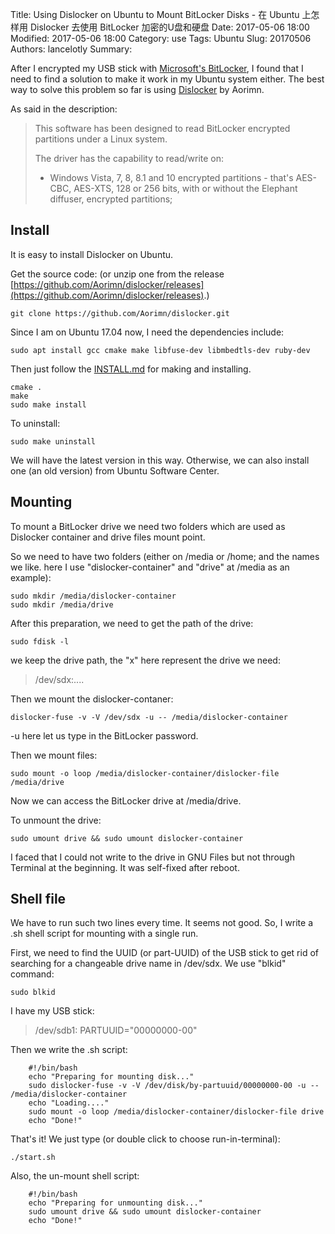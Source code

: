 Title: Using Dislocker on Ubuntu to Mount BitLocker Disks - 在 Ubuntu 上怎样用 Dislocker 去使用 BitLocker 加密的U盘和硬盘
Date: 2017-05-06 18:00
Modified: 2017-05-06 18:00
Category: use
Tags: Ubuntu
Slug: 20170506
Authors: lancelotly
Summary:

After I encrypted my USB stick with [Microsoft's BitLocker](https://docs.microsoft.com/en-us/windows/device-security/bitlocker/bitlocker-overview), I found that I need to find a solution to make it work in my Ubuntu system either. The best way to solve this problem so far is using [Dislocker](https://github.com/Aorimn/dislocker) by Aorimn. 

As said in the description:

> This software has been designed to read BitLocker encrypted partitions under a Linux system.
> 
> The driver has the capability to read/write on:
>
> * Windows Vista, 7, 8, 8.1 and 10 encrypted partitions - that's AES-CBC, AES-XTS, 128 or 256 bits, with or without the Elephant diffuser, encrypted partitions;

## Install
It is easy to install Dislocker on Ubuntu.

Get the source code: (or unzip one from the release [https://github.com/Aorimn/dislocker/releases](https://github.com/Aorimn/dislocker/releases).)

`git clone https://github.com/Aorimn/dislocker.git`

Since I am on Ubuntu 17.04 now, I need the dependencies include:

`sudo apt install gcc cmake make libfuse-dev libmbedtls-dev ruby-dev`

Then just follow the [INSTALL.md](https://github.com/Aorimn/dislocker/blob/master/INSTALL.md) for making and installing.

```
cmake .
make
sudo make install
```

To uninstall:

`sudo make uninstall`

We will have the latest version in this way. Otherwise, we can also install one (an old version) from Ubuntu Software Center.

## Mounting

To mount a BitLocker drive we need two folders which are used as Dislocker container and drive files mount point.

So we need to have two folders (either on /media or /home; and the names we like. here I use "dislocker-container" and "drive" at /media as an example):

```
sudo mkdir /media/dislocker-container
sudo mkdir /media/drive
```

After this preparation, we need to get the path of the drive:

``sudo fdisk -l``

we keep the drive path, the "x" here represent the drive we need: 

> /dev/sdx:....

Then we mount the dislocker-contaner:

`dislocker-fuse -v -V /dev/sdx -u -- /media/dislocker-container`

-u here let us type in the BitLocker password.

Then we mount files:

`sudo mount -o loop /media/dislocker-container/dislocker-file /media/drive`

Now we can access the BitLocker drive at /media/drive.

To unmount the drive:

`sudo umount drive && sudo umount dislocker-container`

I faced that I could not write to the drive in GNU Files but not through Terminal at the beginning. It was self-fixed after reboot.

## Shell file

We have to run such two lines every time. It seems not good. So, I write a .sh shell script for mounting with a single run. 

First, we need to find the UUID (or part-UUID) of the USB stick to get rid of searching for a changeable drive name in /dev/sdx. We use "blkid" command:

`sudo blkid`

I have my USB stick:

> /dev/sdb1: PARTUUID="00000000-00"

Then we write the .sh script:

```shell
    #!/bin/bash
    echo "Preparing for mounting disk..."
    sudo dislocker-fuse -v -V /dev/disk/by-partuuid/00000000-00 -u -- /media/dislocker-container
    echo "Loading...."
    sudo mount -o loop /media/dislocker-container/dislocker-file drive
    echo "Done!"
```

That's it! We just type (or double click to choose run-in-terminal):

`./start.sh`

Also, the un-mount shell script:

```shell
    #!/bin/bash
    echo "Preparing for unmounting disk..."
    sudo umount drive && sudo umount dislocker-container
    echo "Done!"
```